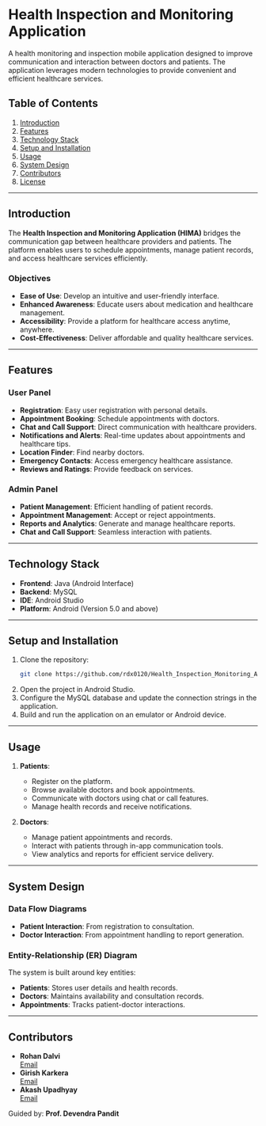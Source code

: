 # Health Inspection and Monitoring Application

A health monitoring and inspection mobile application designed to improve communication and interaction between doctors and patients. The application leverages modern technologies to provide convenient and efficient healthcare services.

## Table of Contents

1. [Introduction](#introduction)
2. [Features](#features)
3. [Technology Stack](#technology-stack)
4. [Setup and Installation](#setup-and-installation)
5. [Usage](#usage)
6. [System Design](#system-design)
7. [Contributors](#contributors)
8. [License](#license)

---

## Introduction

The **Health Inspection and Monitoring Application (HIMA)** bridges the communication gap between healthcare providers and patients. The platform enables users to schedule appointments, manage patient records, and access healthcare services efficiently.

### Objectives
- **Ease of Use**: Develop an intuitive and user-friendly interface.
- **Enhanced Awareness**: Educate users about medication and healthcare management.
- **Accessibility**: Provide a platform for healthcare access anytime, anywhere.
- **Cost-Effectiveness**: Deliver affordable and quality healthcare services.

---

## Features

### User Panel
- **Registration**: Easy user registration with personal details.
- **Appointment Booking**: Schedule appointments with doctors.
- **Chat and Call Support**: Direct communication with healthcare providers.
- **Notifications and Alerts**: Real-time updates about appointments and healthcare tips.
- **Location Finder**: Find nearby doctors.
- **Emergency Contacts**: Access emergency healthcare assistance.
- **Reviews and Ratings**: Provide feedback on services.

### Admin Panel
- **Patient Management**: Efficient handling of patient records.
- **Appointment Management**: Accept or reject appointments.
- **Reports and Analytics**: Generate and manage healthcare reports.
- **Chat and Call Support**: Seamless interaction with patients.

---

## Technology Stack

- **Frontend**: Java (Android Interface)
- **Backend**: MySQL
- **IDE**: Android Studio
- **Platform**: Android (Version 5.0 and above)

---

## Setup and Installation

1. Clone the repository:
   ```bash
   git clone https://github.com/rdx0120/Health_Inspection_Monitoring_App.git
   ```
2. Open the project in Android Studio.
3. Configure the MySQL database and update the connection strings in the application.
4. Build and run the application on an emulator or Android device.

---

## Usage

1. **Patients**:
   - Register on the platform.
   - Browse available doctors and book appointments.
   - Communicate with doctors using chat or call features.
   - Manage health records and receive notifications.

2. **Doctors**:
   - Manage patient appointments and records.
   - Interact with patients through in-app communication tools.
   - View analytics and reports for efficient service delivery.

---

## System Design

### Data Flow Diagrams
- **Patient Interaction**: From registration to consultation.
- **Doctor Interaction**: From appointment handling to report generation.

### Entity-Relationship (ER) Diagram
The system is built around key entities:
- **Patients**: Stores user details and health records.
- **Doctors**: Maintains availability and consultation records.
- **Appointments**: Tracks patient-doctor interactions.

---

## Contributors

- **Rohan Dalvi**  
  [Email](mailto:rohan.dalvi@vit.edu.in)  
- **Girish Karkera**  
  [Email](mailto:girish.karkera@vit.edu.in)  
- **Akash Upadhyay**  
  [Email](mailto:akash.upadhyay@vit.edu.in)  

Guided by: **Prof. Devendra Pandit**
